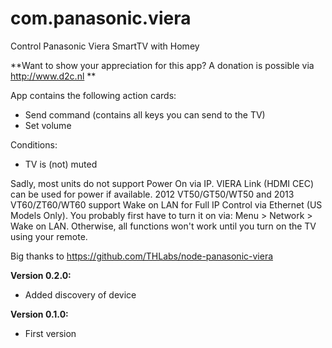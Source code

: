 # com.panasonic.viera
Control Panasonic Viera SmartTV with Homey

**Want to show your appreciation for this app? A donation is possible via http://www.d2c.nl **

App contains the following action cards:
- Send command (contains all keys you can send to the TV)
- Set volume

Conditions:
- TV is (not) muted

Sadly, most units do not support Power On via IP. VIERA Link (HDMI CEC) can be used for power if available. 
2012 VT50/GT50/WT50 and 2013 VT60/ZT60/WT60 support Wake on LAN for Full IP Control via Ethernet (US Models Only). You probably first have to turn it on via: Menu > Network > Wake on LAN.
Otherwise, all functions won't work until you turn on the TV using your remote.

Big thanks to https://github.com/THLabs/node-panasonic-viera

**Version 0.2.0:**
- Added discovery of device

**Version 0.1.0:**
- First version